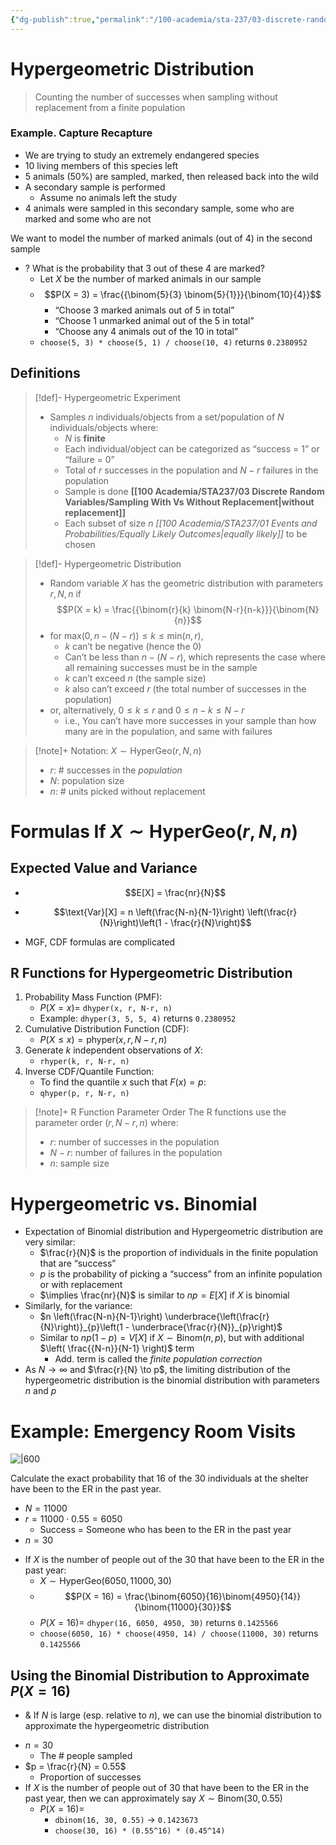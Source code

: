 ```yaml
---
{"dg-publish":true,"permalink":"/100-academia/sta-237/03-discrete-random-variables/hypergeometric-distribution/","tags":["lecture","note","stats","university"],"created":"2024-10-09T23:59:37.321-04:00","updated":"2024-10-30T20:51:50.060-04:00"}
---
```



# Hypergeometric Distribution

> Counting the number of successes when sampling without replacement from a finite population

### Example. Capture Recapture

- We are trying to study an extremely endangered species
- 10 living members of this species left
- 5 animals (50%) are sampled, marked, then released back into the wild
- A secondary sample is performed
    - Assume no animals left the study
- 4 animals were sampled in this secondary sample, some who are marked and some who are not

We want to model the number of marked animals (out of 4) in the second sample

- ? What is the probability that 3 out of these 4 are marked?
    - Let $X$ be the number of marked animals in our sample
    - $$P(X = 3) = \frac{{\binom{5}{3} \binom{5}{1}}}{\binom{10}{4}}$$
        - “Choose 3 marked animals out of 5 in total”
        - “Choose 1 unmarked animal out of the 5 in total”
        - “Choose any 4 animals out of the 10 in total”
    - `choose(5, 3) * choose(5, 1) / choose(10, 4)` returns `0.2380952`

## Definitions

> [!def]- Hypergeometric Experiment
> - Samples $n$ individuals/objects from a set/population of $N$ individuals/objects where:
>     - $N$ is **finite**
>     - Each individual/object can be categorized as “success = 1” or “failure = 0”
>     - Total of $r$ successes in the population and $N - r$ failures in the population
>     - Sample is done **[[100 Academia/STA237/03 Discrete Random Variables/Sampling With Vs Without Replacement\|without replacement]]**
>     - Each subset of size $n$ *[[100 Academia/STA237/01 Events and Probabilities/Equally Likely Outcomes\|equally likely]]* to be chosen

> [!def]- Hypergeometric Distribution
> - Random variable $X$ has the geometric distribution with parameters $r, N, n$ if $$P(X = k) = \frac{{\binom{r}{k} \binom{N-r}{n-k}}}{\binom{N}{n}}$$
> - for $\text{max}\big(0, n - (N - r)\big) \leq k \leq \text{min}(n, r)$,
>     - $k$ can’t be negative (hence the 0)
>     - Can’t be less than $n - (N - r)$, which represents the case where all remaining successes must be in the sample
>     - $k$ can’t exceed $n$ (the sample size)
>      - $k$ also can’t exceed $r$ (the total number of successes in the population)
>  - or, alternatively, $0 \leq k \leq r$ and $0 \leq n - k \leq N - r$
>     - i.e., You can’t have more successes in your sample than how many are in the population, and same with failures

> [!note]+ Notation: $X \sim \text{HyperGeo}(r, N, n)$
> - $r$: # successes in the *population*
> - $N$: population size
> - $n$: # units picked without replacement

# Formulas If $X \sim \text{HyperGeo}(r, N, n)$

## Expected Value and Variance

- $$E[X] = \frac{nr}{N}$$
- $$\text{Var}[X] = n \left(\frac{N-n}{N-1}\right) \left(\frac{r}{N}\right)\left(1 - \frac{r}{N}\right)$$

- MGF, CDF formulas are complicated

## R Functions for Hypergeometric Distribution

1. Probability Mass Function (PMF):
    - $P(X = x) =$ `dhyper(x, r, N-r, n)`
    - Example: `dhyper(3, 5, 5, 4)` returns `0.2380952`
2. Cumulative Distribution Function (CDF):
    - $P(X \leq x) = \text{phyper}(x, r, N-r, n)$
3. Generate $k$ independent observations of $X$:
    - `rhyper(k, r, N-r, n)`
4. Inverse CDF/Quantile Function:
    - To find the quantile $x$ such that $F(x) = p$:
    - `qhyper(p, r, N-r, n)`

> [!note]+ R Function Parameter Order
> The R functions use the parameter order $(r, N-r, n)$ where:
> - $r$: number of successes in the population
> - $N-r$: number of failures in the population
> - $n$: sample size

# Hypergeometric vs. Binomial

- Expectation of Binomial distribution and Hypergeometric distribution are very similar:
    - $\frac{r}{N}$ is the proportion of individuals in the finite population that are “success”
    - $p$ is the probability of picking a “success” from an infinite population or with replacement
    - $\implies \frac{nr}{N}$ is similar to $np = E[X]$ if $X$ is binomial
- Similarly, for the variance:
    - $n \left(\frac{N-n}{N-1}\right) \underbrace{\left(\frac{r}{N}\right)}_{p}\left(1 - \underbrace{\frac{r}{N}}_{p}\right)$
    - Similar to $np(1-p) = V[X]$ if $X \sim \text{Binom}(n, p)$, but with additional $\left( \frac{{N-n}}{N-1} \right)$ term
        - Add. term is called the *finite population correction*
- As $N \to \infty$ and $\frac{r}{N} \to p$, the limiting distribution of the hypergeometric distribution is the binomial distribution with parameters $n$ and $p$

# Example: Emergency Room Visits

![|600](https://i.imgur.com/jeNOe8k.png)

Calculate the exact probability that 16 of the 30 individuals at the shelter have been to the ER in the past year.

- $N = 11000$
- $r = 11000 \cdot 0.55 = 6050$
    - Success = Someone who has been to the ER in the past year
- $n = 30$

<!-- break -->
- If $X$ is the number of people out of the 30 that have been to the ER in the past year:
    - $X \sim \text{HyperGeo}(6050, 11000, 30)$
    - $$P(X = 16) = \frac{\binom{6050}{16}\binom{4950}{14}}{\binom{11000}{30}}$$
    - $P(X = 16) =$ `dhyper(16, 6050, 4950, 30)` returns `0.1425566`
    - `choose(6050, 16) * choose(4950, 14) / choose(11000, 30)` returns `0.1425566`

## Using the Binomial Distribution to Approximate $P(X = 16)$

- & If $N$ is large (esp. relative to $n$), we can use the binomial distribution to approximate the hypergeometric distribution

<!-- break -->
- $n = 30$
    - The # people sampled
- $p = \frac{r}{N} = 0.55$
    - Proportion of successes
- If $X$ is the number of people out of 30 that have been to the ER in the past year, then we can approximately say $X \sim \text{Binom}(30, 0.55)$
    - $P(X=16) =$
        - `dbinom(16, 30, 0.55)` → `0.1423673`
        - `choose(30, 16) * (0.55^16) * (0.45^14)`
